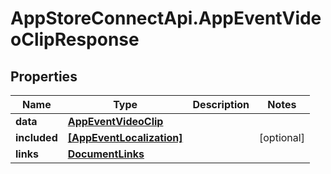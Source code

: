 # AppStoreConnectApi.AppEventVideoClipResponse

## Properties

Name | Type | Description | Notes
------------ | ------------- | ------------- | -------------
**data** | [**AppEventVideoClip**](AppEventVideoClip.md) |  | 
**included** | [**[AppEventLocalization]**](AppEventLocalization.md) |  | [optional] 
**links** | [**DocumentLinks**](DocumentLinks.md) |  | 


